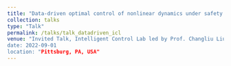 ```yaml
---
title: "Data-driven optimal control of nonlinear dynamics under safety constraints"
collection: talks
type: "Talk"
permalink: /talks/talk_datadriven_icl
venue: "Invited Talk, Intelligent Control Lab led by Prof. Changliu Liu.
date: 2022-09-01
location: "Pittsburg, PA, USA"
---
```

